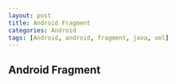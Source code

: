 ```yaml
---
layout: post
title: Android Fragment
categories: Android
tags: [Android, android, fragment, java, xml]
---
```


## Android Fragment